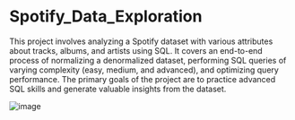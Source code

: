 # Spotify_Data_Exploration


This project involves analyzing a Spotify dataset with various attributes about tracks, albums, and artists using SQL. It covers an end-to-end process of normalizing a denormalized dataset, performing SQL queries of varying complexity (easy, medium, and advanced), and optimizing query performance. The primary goals of the project are to practice advanced SQL skills and generate valuable insights from the dataset.

![image](https://github.com/user-attachments/assets/c1f2f0ea-e16f-46a3-9c93-1441d68a44c3)


